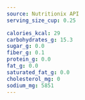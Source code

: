 ```yaml
---
source: Nutritionix API
serving_size_cup: 0.25

calories_kcal: 29
carbohydrates_g: 15.3
sugar_g: 0.0
fiber_g: 0.1
protein_g: 0.0
fat_g: 0.0
saturated_fat_g: 0.0
cholesterol_mg: 0
sodium_mg: 5851
---
```



